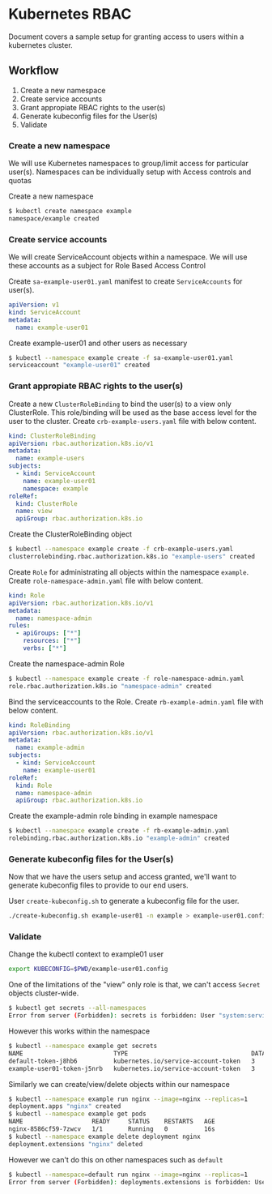 # Kubernetes RBAC

Document covers a sample setup for granting access to users within a kubernetes cluster.

## Workflow

1. Create a new namespace
1. Create service accounts
1. Grant appropiate RBAC rights to the user(s)
1. Generate kubeconfig files for the User(s)
1. Validate

### Create a new namespace

We will use Kubernetes namespaces to group/limit access for particular user(s). Namespaces can be individually setup with Access controls and quotas

Create a new namespace

```sh
$ kubectl create namespace example
namespace/example created

```

### Create service accounts

We will create ServiceAccount objects within a namespace. We will use these accounts as a subject for Role Based Access Control

Create `sa-example-user01.yaml` manifest to create `ServiceAccounts` for user(s).

```yaml
apiVersion: v1
kind: ServiceAccount
metadata:
  name: example-user01
```

Create example-user01 and other users as necessary

```sh
$ kubectl --namespace example create -f sa-example-user01.yaml
serviceaccount "example-user01" created
```

### Grant appropiate RBAC rights to the user(s)

Create a new `ClusterRoleBinding` to bind the user(s) to a view only ClusterRole. This role/binding will be used as the base access level for the user to the cluster. Create `crb-example-users.yaml` file with below content.

```yaml
kind: ClusterRoleBinding
apiVersion: rbac.authorization.k8s.io/v1
metadata:
  name: example-users
subjects:
  - kind: ServiceAccount
    name: example-user01
    namespace: example
roleRef:
  kind: ClusterRole
  name: view
  apiGroup: rbac.authorization.k8s.io
```

Create the ClusterRoleBinding object

```sh
$ kubectl --namespace example create -f crb-example-users.yaml
clusterrolebinding.rbac.authorization.k8s.io "example-users" created
```

Create `Role` for administrating all objects within the namespace `example`. Create `role-namespace-admin.yaml` file with below content.

```yaml
kind: Role
apiVersion: rbac.authorization.k8s.io/v1
metadata:
  name: namespace-admin
rules:
  - apiGroups: ["*"]
    resources: ["*"]
    verbs: ["*"]
```

Create the namespace-admin Role

```sh
$ kubectl --namespace example create -f role-namespace-admin.yaml
role.rbac.authorization.k8s.io "namespace-admin" created
```

Bind the serviceaccounts to the Role. Create `rb-example-admin.yaml` file with below content.

```yaml
kind: RoleBinding
apiVersion: rbac.authorization.k8s.io/v1
metadata:
  name: example-admin
subjects:
  - kind: ServiceAccount 
    name: example-user01
roleRef:
  kind: Role
  name: namespace-admin
  apiGroup: rbac.authorization.k8s.io
```

Create the example-admin role binding in example namespace

```sh
$ kubectl --namespace example create -f rb-example-admin.yaml
rolebinding.rbac.authorization.k8s.io "example-admin" created
```

### Generate kubeconfig files for the User(s)

Now that we have the users setup and access granted, we'll want to generate kubeconfig files to provide to our end users.

User `create-kubeconfig.sh` to generate a kubeconfig file for the user.

```sh
./create-kubeconfig.sh example-user01 -n example > example-user01.config
```

### Validate

Change the kubectl context to example01 user

```sh
export KUBECONFIG=$PWD/example-user01.config
```

One of the limitations of the "view" only role is that, we can't access `Secret` objects cluster-wide.

```sh
$ kubectl get secrets --all-namespaces
Error from server (Forbidden): secrets is forbidden: User "system:serviceaccount:example:example-user01" cannot list secrets at the cluster scope
```

However this works within the namespace

```sh
$ kubectl --namespace example get secrets
NAME                         TYPE                                  DATA      AGE
default-token-j8hb6          kubernetes.io/service-account-token   3         58m
example-user01-token-j5nrb   kubernetes.io/service-account-token   3         51m
```

Similarly we can create/view/delete objects within our namespace

```sh
$ kubectl --namespace example run nginx --image=nginx --replicas=1
deployment.apps "nginx" created
$ kubectl --namespace example get pods
NAME                   READY     STATUS    RESTARTS   AGE
nginx-8586cf59-7zwcv   1/1       Running   0          16s
$ kubectl --namespace example delete deployment nginx
deployment.extensions "nginx" deleted
```

However we can't do this on other namespaces such as `default`

```sh
$ kubectl --namespace=default run nginx --image=nginx --replicas=1
Error from server (Forbidden): deployments.extensions is forbidden: User "system:serviceaccount:example:example-user01" cannot create deployments.extensions in the namespace "default"
```
